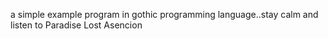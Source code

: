 a simple example program in gothic programming language..stay calm and listen to Paradise Lost Asencion
